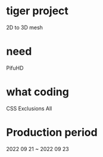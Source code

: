 # tiger project
2D to 3D mesh

# need
PifuHD

# what coding
CSS Exclusions All

# Production period
2022 09 21 ~ 2022 09 23
